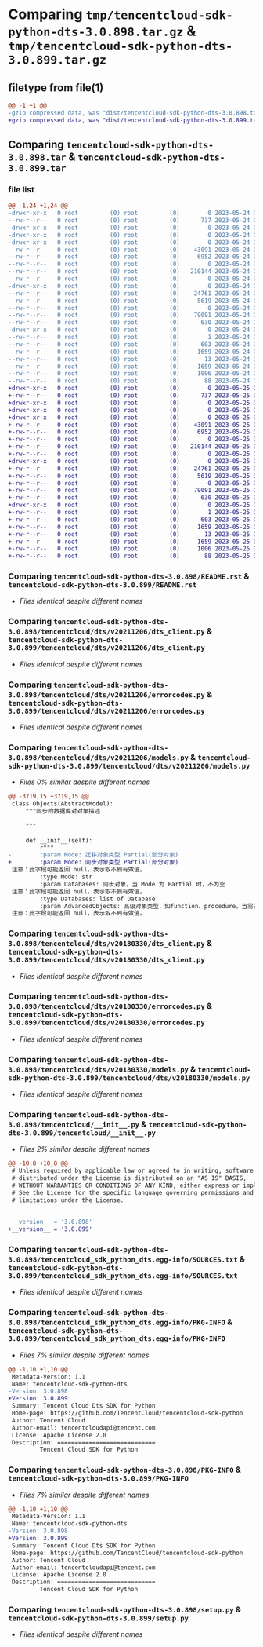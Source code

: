 # Comparing `tmp/tencentcloud-sdk-python-dts-3.0.898.tar.gz` & `tmp/tencentcloud-sdk-python-dts-3.0.899.tar.gz`

## filetype from file(1)

```diff
@@ -1 +1 @@
-gzip compressed data, was "dist/tencentcloud-sdk-python-dts-3.0.898.tar", last modified: Wed May 24 01:56:00 2023, max compression
+gzip compressed data, was "dist/tencentcloud-sdk-python-dts-3.0.899.tar", last modified: Thu May 25 00:25:33 2023, max compression
```

## Comparing `tencentcloud-sdk-python-dts-3.0.898.tar` & `tencentcloud-sdk-python-dts-3.0.899.tar`

### file list

```diff
@@ -1,24 +1,24 @@
-drwxr-xr-x   0 root         (0) root         (0)        0 2023-05-24 01:56:00.000000 tencentcloud-sdk-python-dts-3.0.898/
--rw-r--r--   0 root         (0) root         (0)      737 2023-05-24 01:56:00.000000 tencentcloud-sdk-python-dts-3.0.898/README.rst
-drwxr-xr-x   0 root         (0) root         (0)        0 2023-05-24 01:56:00.000000 tencentcloud-sdk-python-dts-3.0.898/tencentcloud/
-drwxr-xr-x   0 root         (0) root         (0)        0 2023-05-24 01:56:00.000000 tencentcloud-sdk-python-dts-3.0.898/tencentcloud/dts/
-drwxr-xr-x   0 root         (0) root         (0)        0 2023-05-24 01:56:00.000000 tencentcloud-sdk-python-dts-3.0.898/tencentcloud/dts/v20211206/
--rw-r--r--   0 root         (0) root         (0)    43091 2023-05-24 01:56:00.000000 tencentcloud-sdk-python-dts-3.0.898/tencentcloud/dts/v20211206/dts_client.py
--rw-r--r--   0 root         (0) root         (0)     6952 2023-05-24 01:56:00.000000 tencentcloud-sdk-python-dts-3.0.898/tencentcloud/dts/v20211206/errorcodes.py
--rw-r--r--   0 root         (0) root         (0)        0 2023-05-24 01:56:00.000000 tencentcloud-sdk-python-dts-3.0.898/tencentcloud/dts/v20211206/__init__.py
--rw-r--r--   0 root         (0) root         (0)   210144 2023-05-24 01:56:00.000000 tencentcloud-sdk-python-dts-3.0.898/tencentcloud/dts/v20211206/models.py
--rw-r--r--   0 root         (0) root         (0)        0 2023-05-24 01:56:00.000000 tencentcloud-sdk-python-dts-3.0.898/tencentcloud/dts/__init__.py
-drwxr-xr-x   0 root         (0) root         (0)        0 2023-05-24 01:56:00.000000 tencentcloud-sdk-python-dts-3.0.898/tencentcloud/dts/v20180330/
--rw-r--r--   0 root         (0) root         (0)    24761 2023-05-24 01:56:00.000000 tencentcloud-sdk-python-dts-3.0.898/tencentcloud/dts/v20180330/dts_client.py
--rw-r--r--   0 root         (0) root         (0)     5619 2023-05-24 01:56:00.000000 tencentcloud-sdk-python-dts-3.0.898/tencentcloud/dts/v20180330/errorcodes.py
--rw-r--r--   0 root         (0) root         (0)        0 2023-05-24 01:56:00.000000 tencentcloud-sdk-python-dts-3.0.898/tencentcloud/dts/v20180330/__init__.py
--rw-r--r--   0 root         (0) root         (0)    79091 2023-05-24 01:56:00.000000 tencentcloud-sdk-python-dts-3.0.898/tencentcloud/dts/v20180330/models.py
--rw-r--r--   0 root         (0) root         (0)      630 2023-05-24 01:56:00.000000 tencentcloud-sdk-python-dts-3.0.898/tencentcloud/__init__.py
-drwxr-xr-x   0 root         (0) root         (0)        0 2023-05-24 01:56:00.000000 tencentcloud-sdk-python-dts-3.0.898/tencentcloud_sdk_python_dts.egg-info/
--rw-r--r--   0 root         (0) root         (0)        1 2023-05-24 01:56:00.000000 tencentcloud-sdk-python-dts-3.0.898/tencentcloud_sdk_python_dts.egg-info/dependency_links.txt
--rw-r--r--   0 root         (0) root         (0)      603 2023-05-24 01:56:00.000000 tencentcloud-sdk-python-dts-3.0.898/tencentcloud_sdk_python_dts.egg-info/SOURCES.txt
--rw-r--r--   0 root         (0) root         (0)     1659 2023-05-24 01:56:00.000000 tencentcloud-sdk-python-dts-3.0.898/tencentcloud_sdk_python_dts.egg-info/PKG-INFO
--rw-r--r--   0 root         (0) root         (0)       13 2023-05-24 01:56:00.000000 tencentcloud-sdk-python-dts-3.0.898/tencentcloud_sdk_python_dts.egg-info/top_level.txt
--rw-r--r--   0 root         (0) root         (0)     1659 2023-05-24 01:56:00.000000 tencentcloud-sdk-python-dts-3.0.898/PKG-INFO
--rw-r--r--   0 root         (0) root         (0)     1006 2023-05-24 01:56:00.000000 tencentcloud-sdk-python-dts-3.0.898/setup.py
--rw-r--r--   0 root         (0) root         (0)       88 2023-05-24 01:56:00.000000 tencentcloud-sdk-python-dts-3.0.898/setup.cfg
+drwxr-xr-x   0 root         (0) root         (0)        0 2023-05-25 00:25:33.000000 tencentcloud-sdk-python-dts-3.0.899/
+-rw-r--r--   0 root         (0) root         (0)      737 2023-05-25 00:25:32.000000 tencentcloud-sdk-python-dts-3.0.899/README.rst
+drwxr-xr-x   0 root         (0) root         (0)        0 2023-05-25 00:25:33.000000 tencentcloud-sdk-python-dts-3.0.899/tencentcloud/
+drwxr-xr-x   0 root         (0) root         (0)        0 2023-05-25 00:25:33.000000 tencentcloud-sdk-python-dts-3.0.899/tencentcloud/dts/
+drwxr-xr-x   0 root         (0) root         (0)        0 2023-05-25 00:25:33.000000 tencentcloud-sdk-python-dts-3.0.899/tencentcloud/dts/v20211206/
+-rw-r--r--   0 root         (0) root         (0)    43091 2023-05-25 00:25:32.000000 tencentcloud-sdk-python-dts-3.0.899/tencentcloud/dts/v20211206/dts_client.py
+-rw-r--r--   0 root         (0) root         (0)     6952 2023-05-25 00:25:32.000000 tencentcloud-sdk-python-dts-3.0.899/tencentcloud/dts/v20211206/errorcodes.py
+-rw-r--r--   0 root         (0) root         (0)        0 2023-05-25 00:25:32.000000 tencentcloud-sdk-python-dts-3.0.899/tencentcloud/dts/v20211206/__init__.py
+-rw-r--r--   0 root         (0) root         (0)   210144 2023-05-25 00:25:32.000000 tencentcloud-sdk-python-dts-3.0.899/tencentcloud/dts/v20211206/models.py
+-rw-r--r--   0 root         (0) root         (0)        0 2023-05-25 00:25:32.000000 tencentcloud-sdk-python-dts-3.0.899/tencentcloud/dts/__init__.py
+drwxr-xr-x   0 root         (0) root         (0)        0 2023-05-25 00:25:33.000000 tencentcloud-sdk-python-dts-3.0.899/tencentcloud/dts/v20180330/
+-rw-r--r--   0 root         (0) root         (0)    24761 2023-05-25 00:25:32.000000 tencentcloud-sdk-python-dts-3.0.899/tencentcloud/dts/v20180330/dts_client.py
+-rw-r--r--   0 root         (0) root         (0)     5619 2023-05-25 00:25:32.000000 tencentcloud-sdk-python-dts-3.0.899/tencentcloud/dts/v20180330/errorcodes.py
+-rw-r--r--   0 root         (0) root         (0)        0 2023-05-25 00:25:32.000000 tencentcloud-sdk-python-dts-3.0.899/tencentcloud/dts/v20180330/__init__.py
+-rw-r--r--   0 root         (0) root         (0)    79091 2023-05-25 00:25:32.000000 tencentcloud-sdk-python-dts-3.0.899/tencentcloud/dts/v20180330/models.py
+-rw-r--r--   0 root         (0) root         (0)      630 2023-05-25 00:25:32.000000 tencentcloud-sdk-python-dts-3.0.899/tencentcloud/__init__.py
+drwxr-xr-x   0 root         (0) root         (0)        0 2023-05-25 00:25:33.000000 tencentcloud-sdk-python-dts-3.0.899/tencentcloud_sdk_python_dts.egg-info/
+-rw-r--r--   0 root         (0) root         (0)        1 2023-05-25 00:25:33.000000 tencentcloud-sdk-python-dts-3.0.899/tencentcloud_sdk_python_dts.egg-info/dependency_links.txt
+-rw-r--r--   0 root         (0) root         (0)      603 2023-05-25 00:25:33.000000 tencentcloud-sdk-python-dts-3.0.899/tencentcloud_sdk_python_dts.egg-info/SOURCES.txt
+-rw-r--r--   0 root         (0) root         (0)     1659 2023-05-25 00:25:33.000000 tencentcloud-sdk-python-dts-3.0.899/tencentcloud_sdk_python_dts.egg-info/PKG-INFO
+-rw-r--r--   0 root         (0) root         (0)       13 2023-05-25 00:25:33.000000 tencentcloud-sdk-python-dts-3.0.899/tencentcloud_sdk_python_dts.egg-info/top_level.txt
+-rw-r--r--   0 root         (0) root         (0)     1659 2023-05-25 00:25:33.000000 tencentcloud-sdk-python-dts-3.0.899/PKG-INFO
+-rw-r--r--   0 root         (0) root         (0)     1006 2023-05-25 00:25:32.000000 tencentcloud-sdk-python-dts-3.0.899/setup.py
+-rw-r--r--   0 root         (0) root         (0)       88 2023-05-25 00:25:33.000000 tencentcloud-sdk-python-dts-3.0.899/setup.cfg
```

### Comparing `tencentcloud-sdk-python-dts-3.0.898/README.rst` & `tencentcloud-sdk-python-dts-3.0.899/README.rst`

 * *Files identical despite different names*

### Comparing `tencentcloud-sdk-python-dts-3.0.898/tencentcloud/dts/v20211206/dts_client.py` & `tencentcloud-sdk-python-dts-3.0.899/tencentcloud/dts/v20211206/dts_client.py`

 * *Files identical despite different names*

### Comparing `tencentcloud-sdk-python-dts-3.0.898/tencentcloud/dts/v20211206/errorcodes.py` & `tencentcloud-sdk-python-dts-3.0.899/tencentcloud/dts/v20211206/errorcodes.py`

 * *Files identical despite different names*

### Comparing `tencentcloud-sdk-python-dts-3.0.898/tencentcloud/dts/v20211206/models.py` & `tencentcloud-sdk-python-dts-3.0.899/tencentcloud/dts/v20211206/models.py`

 * *Files 0% similar despite different names*

```diff
@@ -3719,15 +3719,15 @@
 class Objects(AbstractModel):
     """同步的数据库对对象描述
 
     """
 
     def __init__(self):
         r"""
-        :param Mode: 迁移对象类型 Partial(部分对象)
+        :param Mode: 同步对象类型 Partial(部分对象)
 注意：此字段可能返回 null，表示取不到有效值。
         :type Mode: str
         :param Databases: 同步对象，当 Mode 为 Partial 时，不为空
 注意：此字段可能返回 null，表示取不到有效值。
         :type Databases: list of Database
         :param AdvancedObjects: 高级对象类型，如function、procedure，当需要同步高级对象时，初始化类型必须包含结构初始化类型，即任务的Options.InitType字段值为Structure或Full
 注意：此字段可能返回 null，表示取不到有效值。
```

### Comparing `tencentcloud-sdk-python-dts-3.0.898/tencentcloud/dts/v20180330/dts_client.py` & `tencentcloud-sdk-python-dts-3.0.899/tencentcloud/dts/v20180330/dts_client.py`

 * *Files identical despite different names*

### Comparing `tencentcloud-sdk-python-dts-3.0.898/tencentcloud/dts/v20180330/errorcodes.py` & `tencentcloud-sdk-python-dts-3.0.899/tencentcloud/dts/v20180330/errorcodes.py`

 * *Files identical despite different names*

### Comparing `tencentcloud-sdk-python-dts-3.0.898/tencentcloud/dts/v20180330/models.py` & `tencentcloud-sdk-python-dts-3.0.899/tencentcloud/dts/v20180330/models.py`

 * *Files identical despite different names*

### Comparing `tencentcloud-sdk-python-dts-3.0.898/tencentcloud/__init__.py` & `tencentcloud-sdk-python-dts-3.0.899/tencentcloud/__init__.py`

 * *Files 2% similar despite different names*

```diff
@@ -10,8 +10,8 @@
 # Unless required by applicable law or agreed to in writing, software
 # distributed under the License is distributed on an "AS IS" BASIS,
 # WITHOUT WARRANTIES OR CONDITIONS OF ANY KIND, either express or implied.
 # See the License for the specific language governing permissions and
 # limitations under the License.
 
 
-__version__ = '3.0.898'
+__version__ = '3.0.899'
```

### Comparing `tencentcloud-sdk-python-dts-3.0.898/tencentcloud_sdk_python_dts.egg-info/SOURCES.txt` & `tencentcloud-sdk-python-dts-3.0.899/tencentcloud_sdk_python_dts.egg-info/SOURCES.txt`

 * *Files identical despite different names*

### Comparing `tencentcloud-sdk-python-dts-3.0.898/tencentcloud_sdk_python_dts.egg-info/PKG-INFO` & `tencentcloud-sdk-python-dts-3.0.899/tencentcloud_sdk_python_dts.egg-info/PKG-INFO`

 * *Files 7% similar despite different names*

```diff
@@ -1,10 +1,10 @@
 Metadata-Version: 1.1
 Name: tencentcloud-sdk-python-dts
-Version: 3.0.898
+Version: 3.0.899
 Summary: Tencent Cloud Dts SDK for Python
 Home-page: https://github.com/TencentCloud/tencentcloud-sdk-python
 Author: Tencent Cloud
 Author-email: tencentcloudapi@tencent.com
 License: Apache License 2.0
 Description: ============================
         Tencent Cloud SDK for Python
```

### Comparing `tencentcloud-sdk-python-dts-3.0.898/PKG-INFO` & `tencentcloud-sdk-python-dts-3.0.899/PKG-INFO`

 * *Files 7% similar despite different names*

```diff
@@ -1,10 +1,10 @@
 Metadata-Version: 1.1
 Name: tencentcloud-sdk-python-dts
-Version: 3.0.898
+Version: 3.0.899
 Summary: Tencent Cloud Dts SDK for Python
 Home-page: https://github.com/TencentCloud/tencentcloud-sdk-python
 Author: Tencent Cloud
 Author-email: tencentcloudapi@tencent.com
 License: Apache License 2.0
 Description: ============================
         Tencent Cloud SDK for Python
```

### Comparing `tencentcloud-sdk-python-dts-3.0.898/setup.py` & `tencentcloud-sdk-python-dts-3.0.899/setup.py`

 * *Files identical despite different names*

